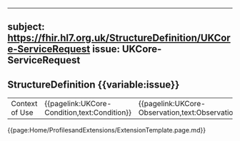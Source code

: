 
---
subject: https://fhir.hl7.org.uk/StructureDefinition/UKCore-ServiceRequest
issue: UKCore-ServiceRequest
---
## StructureDefinition {{variable:issue}}

<table id="addToTranspose">
<tr><td>Context of Use</td>
<td>{{pagelink:UKCore-Condition,text:Condition}}</td>
<td>{{pagelink:UKCore-Observation,text:Observation}}</td>
</tr>
</table>

{{page:Home/ProfilesandExtensions/ExtensionTemplate.page.md}}
    
